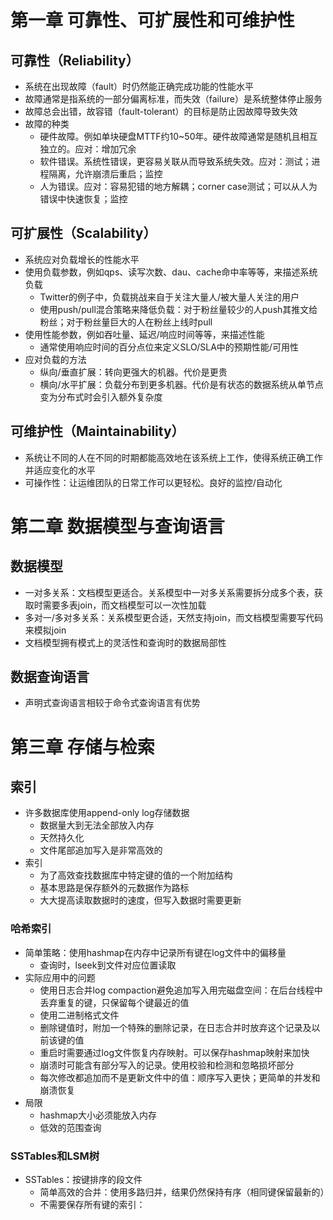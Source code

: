 # 第一章 可靠性、可扩展性和可维护性

## 可靠性（Reliability）
- 系统在出现故障（fault）时仍然能正确完成功能的性能水平
- 故障通常是指系统的一部分偏离标准，而失效（failure）是系统整体停止服务
- 故障总会出错，故容错（fault-tolerant）的目标是防止因故障导致失效
- 故障的种类
  - 硬件故障。例如单块硬盘MTTF约10~50年。硬件故障通常是随机且相互独立的。应对：增加冗余
  - 软件错误。系统性错误，更容易关联从而导致系统失效。应对：测试；进程隔离，允许崩溃后重启；监控
  - 人为错误。应对：容易犯错的地方解耦；corner case测试；可以从人为错误中快速恢复；监控

## 可扩展性（Scalability）
- 系统应对负载增长的性能水平
- 使用负载参数，例如qps、读写次数、dau、cache命中率等等，来描述系统负载
  - Twitter的例子中，负载挑战来自于关注大量人/被大量人关注的用户
  - 使用push/pull混合策略来降低负载：对于粉丝量较少的人push其推文给粉丝；对于粉丝量巨大的人在粉丝上线时pull
- 使用性能参数，例如吞吐量、延迟/响应时间等等，来描述性能
  - 通常使用响应时间的百分点位来定义SLO/SLA中的预期性能/可用性
- 应对负载的方法
  - 纵向/垂直扩展：转向更强大的机器。代价是更贵
  - 横向/水平扩展：负载分布到更多机器。代价是有状态的数据系统从单节点变为分布式时会引入额外复杂度
  
## 可维护性（Maintainability）
- 系统让不同的人在不同的时期都能高效地在该系统上工作，使得系统正确工作并适应变化的水平
- 可操作性：让运维团队的日常工作可以更轻松。良好的监控/自动化

# 第二章 数据模型与查询语言
## 数据模型
- 一对多关系：文档模型更适合。关系模型中一对多关系需要拆分成多个表，获取时需要多表join，而文档模型可以一次性加载
- 多对一/多对多关系：关系模型更合适，天然支持join，而文档模型需要写代码来模拟join
- 文档模型拥有模式上的灵活性和查询时的数据局部性

## 数据查询语言
- 声明式查询语言相较于命令式查询语言有优势

# 第三章 存储与检索
## 索引
- 许多数据库使用append-only log存储数据
  - 数据量大到无法全部放入内存
  - 天然持久化
  - 文件尾部追加写入是非常高效的
- 索引
  - 为了高效查找数据库中特定键的值的一个附加结构
  - 基本思路是保存额外的元数据作为路标
  - 大大提高读取数据时的速度，但写入数据时需要更新
### 哈希索引
- 简单策略：使用hashmap在内存中记录所有键在log文件中的偏移量
  - 查询时，lseek到文件对应位置读取
- 实际应用中的问题
  - 使用日志合并log compaction避免追加写入用完磁盘空间：在后台线程中丢弃重复的键，只保留每个键最近的值
  - 使用二进制格式文件
  - 删除键值时，附加一个特殊的删除记录，在日志合并时放弃这个记录及以前该键的值
  - 重启时需要通过log文件恢复内存映射。可以保存hashmap映射来加快
  - 崩溃时可能含有部分写入的记录。使用校验和检测和忽略损坏部分
  - 每次修改都追加而不是更新文件中的值：顺序写入更快；更简单的并发和崩溃恢复
- 局限
  - hashmap大小必须能放入内存
  - 低效的范围查询
### SSTables和LSM树
- SSTables：按键排序的段文件
  - 简单高效的合并：使用多路归并，结果仍然保持有序（相同键保留最新的）
  - 不需要保存所有键的索引：


